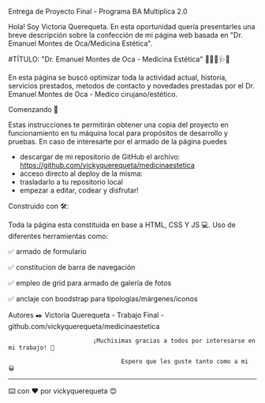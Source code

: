 Entrega de Proyecto Final - Programa BA Multiplica 2.0

Hola! Soy Victoria Querequeta. 
  En esta oportunidad quería presentarles una breve descripción sobre la confección de mi página web basada en "Dr. Emanuel Montes de       Oca/Medicina Estética". 

#TÍTULO: "Dr. Emanuel Montes de Oca - Medicina Estética" 👨‍⚕️💉🩺💊

En esta página se buscó optimizar toda la actividad actual, historia, servicios prestados, metodos de contacto y novedades prestadas por el Dr. Emanuel Montes de Oca - Medico cirujano/estético.

Comenzando 🚀

Estas instrucciones te permitirán obtener una copia del proyecto en funcionamiento en tu máquina local para propósitos de desarrollo y pruebas. En caso de interesarte por el armado de la página puedes
  - descargar de mi repositorio de GitHub el archivo: https://github.com/vickyquerequeta/medicinaestetica
  - acceso directo al deploy de la misma: 
  - trasladarlo a tu repositorio local
  - empezar a editar, codear y disfrutar!

Construido con 🛠️:

Toda la página esta constituida en base a HTML, CSS Y JS 💻. Uso de diferentes herramientas como:

  ✅ armado de formulario 
  
  ✅ constitucion de barra de navegación 
  
  ✅ empleo de grid para armado de galería de fotos
  
  ✅ anclaje con boodstrap para tipologías/márgenes/iconos 

Autores ✒️
Victoria Querequeta - Trabajo Final - github.com/vickyquerequeta/medicinaestetica


                            ¡Muchisimas gracias a todos por interesarse en mi trabajo! 🎁 

                                    Espero que les guste tanto como a mi 😀

-------------------------------------------------------------------------------------------------------------------------
⌨️ con ❤️ por vickyquerequeta 😊
